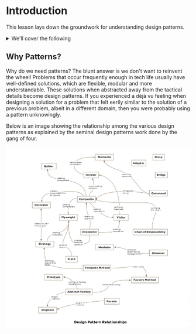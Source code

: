 # Introduction
This lesson lays down the groundwork for understanding design patterns.

<details>

<summary>We'll cover the following</summary>


* Why Patterns?
* Example
* Suggestions for Object Oriented Design 


</details>

## Why Patterns?
Why do we need patterns? The blunt answer is we don't want to reinvent the wheel!
Problems that occur frequently enough in tech life usually have well-defined solutions,
which are flexible, modular and more understandable. These solutions when abstracted
away from the tactical details become design patterns. If you experienced a déjà vu feeling
when designing a solution for a problem that felt eerily similar to the solution of a previous
problem, albeit in a different domain, then you were probably using a pattern unknowingly.

Below is an image showing the relationship among the various design patterns as
explained by the seminal design patterns work done by the gang of four.

![Design Pattern Relationships.](/public/images/softwaredesignpatterns.jpg)